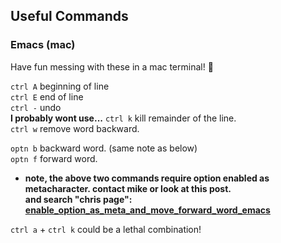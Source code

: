## Useful Commands
### Emacs (mac)
Have fun messing with these in a mac terminal! 🙂

`ctrl A` beginning of line
<br>`ctrl E` end of line
<br>`ctrl -` undo
<br><b>I probably wont use...</b> `ctrl k` kill remainder of the line.
<br>`ctrl w` remove word backward.


`optn b` backward word. (same note as below)
<br>`optn f` forward word. 
* <b>note, the above two commands require option enabled as metacharacter. contact mike or look at this post. <br>and search "chris page": [enable_option_as_meta_and_move_forward_word_emacs](https://stackoverflow.com/questions/81272/is-there-any-way-in-the-os-x-terminal-to-move-the-cursor-word-by-word) </b>

`ctrl a` + `ctrl k` could be a lethal combination!
